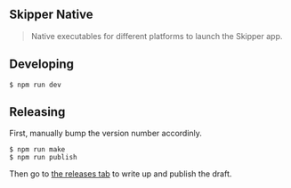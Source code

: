 ## Skipper Native

> Native executables for different platforms to launch the Skipper app.

## Developing

```
$ npm run dev
```

## Releasing

First, manually bump the version number accordinly.

```
$ npm run make
$ npm run publish
```

Then go to [the releases tab](https://github.com/getskipper/skipper-native/releases) to write up and publish the draft.
